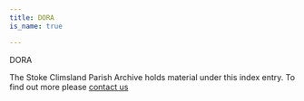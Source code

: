 ```yaml
---
title: DORA
is_name: true

---
```


DORA


The Stoke Climsland Parish Archive holds material under this index entry. To find out more please [contact us](/contact/)
